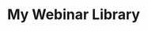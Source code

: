 ---
layout: portfolio
title: My Webinar Library
permalink: /webinars/
category: webinars
breadcrumb: Webinars
description: I enjoy doing webinars, I belive its one of the best ways to educate and answer questions in real time with people all over the world.
---